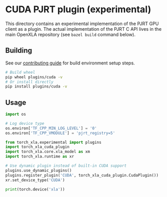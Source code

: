 # CUDA PJRT plugin (experimental)

This directory contains an experimental implementation of the PJRT GPU client as
a plugin. The actual implementation of the PJRT C API lives in the main OpenXLA
repository (see `bazel build` command below).

## Building

See our [contributing guide](../../CONTRIBUTING.md) for build environment setup
steps.

```bash
# Build wheel
pip wheel plugins/cuda -v
# Or install directly
pip install plugins/cuda -v
```

## Usage

```python
import os

# Log device type
os.environ['TF_CPP_MIN_LOG_LEVEL'] = '0'
os.environ['TF_CPP_VMODULE'] = 'pjrt_registry=5'

from torch_xla.experimental import plugins
import torch_xla_cuda_plugin
import torch_xla.core.xla_model as xm
import torch_xla.runtime as xr

# Use dynamic plugin instead of built-in CUDA support
plugins.use_dynamic_plugins()
plugins.register_plugin('CUDA', torch_xla_cuda_plugin.CudaPlugin())
xr.set_device_type('CUDA')

print(torch.device('xla'))
```
